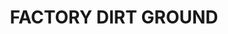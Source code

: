 ---
title: "FACTORY DIRT GROUND"
price: "TBA"
desc: "Opis nije dostupan"
img_path: "/assets/img/A.MIG-3030.jpg"
brand: AMMO
available: true
cat: "weathering"
subcat: "PIGMENTS (35 mL)"
subsubcat: "SS"
---